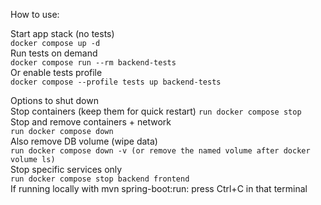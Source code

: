 How to use:

Start app stack (no tests)<br />
```docker compose up -d```
<br />
Run tests on demand<br />
```docker compose run --rm backend-tests```
<br />
Or enable tests profile<br />
```docker compose --profile tests up backend-tests```
<br />

Options to shut down<br />
Stop containers (keep them for quick restart)
```run docker compose stop```
<br />
Stop and remove containers + network <br />
```run docker compose down```
<br />
Also remove DB volume (wipe data) <br />
```run docker compose down -v (or remove the named volume after docker volume ls)```
<br />
Stop specific services only <br />
```run docker compose stop backend frontend```
<br />
If running locally with mvn spring-boot:run: press Ctrl+C in that terminal
